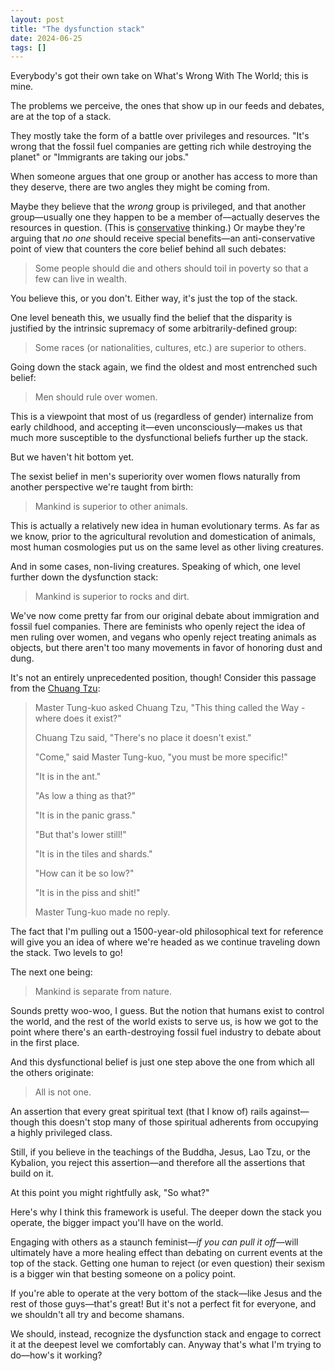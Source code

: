 ```yaml
---
layout: post
title: "The dysfunction stack"
date: 2024-06-25
tags: []
---
```


Everybody's got their own take on What's Wrong With The World; this is mine.

The problems we perceive, the ones that show up in our feeds and debates, are at the top of a stack.

They mostly take the form of a battle over privileges and resources. "It's wrong that the fossil fuel companies are getting rich while destroying the planet" or "Immigrants are taking our jobs."

When someone argues that one group or another has access to more than they deserve, there are two angles they might be coming from. 

Maybe they believe that the _wrong_ group is privileged, and that another group—usually one they happen to be a member of—actually deserves the resources in question. (This is [conservative](https://crookedtimber.org/2018/03/21/liberals-against-progressives/#comment-729288) thinking.) Or maybe they're arguing that _no one_ should receive special benefits—an anti-conservative point of view that counters the core belief behind all such debates:

> Some people should die and others should toil in poverty so that a few can live in wealth.

You believe this, or you don't. Either way, it's just the top of the stack.

One level beneath this, we usually find the belief that the disparity is justified by the intrinsic supremacy of some arbitrarily-defined group:

> Some races (or nationalities, cultures, etc.) are superior to others.

Going down the stack again, we find the oldest and most entrenched such belief:

> Men should rule over women.

This is a viewpoint that most of us (regardless of gender) internalize from early childhood, and accepting it—even unconsciously—makes us that much more susceptible to the dysfunctional beliefs further up the stack.

But we haven't hit bottom yet.

The sexist belief in men's superiority over women flows naturally from another perspective we're taught from birth:

> Mankind is superior to other animals.

This is actually a relatively new idea in human evolutionary terms. As far as we know, prior to the agricultural revolution and domestication of animals, most human cosmologies put us on the same level as other living creatures. 

And in some cases, non-living creatures. Speaking of which, one level further down the dysfunction stack:

> Mankind is superior to rocks and dirt.

We've now come pretty far from our original debate about immigration and fossil fuel companies. There are feminists who openly reject the idea of men ruling over women, and vegans who openly reject treating animals as objects, but there aren't too many movements in favor of honoring dust and dung.

It's not an entirely unprecedented position, though! Consider this passage from the [Chuang Tzu](https://terebess.hu/english/chuangtzu2.html):

> Master Tung-kuo asked Chuang Tzu, "This thing called the Way - where does it exist?"
>
>Chuang Tzu said, "There's no place it doesn't exist."
>
>"Come," said Master Tung-kuo, "you must be more specific!"
>
>"It is in the ant."
>
>"As low a thing as that?"
>
>"It is in the panic grass."
>
>"But that's lower still!"
>
>"It is in the tiles and shards."
>
>"How can it be so low?"
>
>"It is in the piss and shit!"
>
>Master Tung-kuo made no reply.

The fact that I'm pulling out a 1500-year-old philosophical text for reference will give you an idea of where we're headed as we continue traveling down the stack. Two levels to go!

The next one being:

> Mankind is separate from nature.

Sounds pretty woo-woo, I guess. But the notion that humans exist to control the world, and the rest of the world exists to serve us, is how we got to the point where there's an earth-destroying fossil fuel industry to debate about in the first place.

And this dysfunctional belief is just one step above the one from which all the others originate:

> All is not one.

An assertion that every great spiritual text (that I know of) rails against—though this doesn't stop many of those spiritual adherents from occupying a highly privileged class.

Still, if you believe in the teachings of the Buddha, Jesus, Lao Tzu, or the Kybalion, you reject this assertion—and therefore all the assertions that build on it.

At this point you might rightfully ask, "So what?"

Here's why I think this framework is useful. The deeper down the stack you operate, the bigger impact you'll have on the world.

Engaging with others as a staunch feminist—_if you can pull it off_—will ultimately have a more healing effect than debating on current events at the top of the stack. Getting one human to reject (or even question) their sexism is a bigger win that besting someone on a policy point.

If you're able to operate at the very bottom of the stack—like Jesus and the rest of those guys—that's great! But it's not a perfect fit for everyone, and we shouldn't all try and become shamans.

We should, instead, recognize the dysfunction stack and engage to correct it at the deepest level we comfortably can. Anyway that's what I'm trying to do—how's it working?
